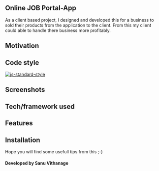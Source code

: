 ## Online JOB Portal-App
As a client based project, I designed and developed this for a business to sold their products from
the application to the client. From this my client could able to handle there business more
profitably.

## Motivation


## Code style
[![js-standard-style](https://img.shields.io/azure-devops/coverage/swellaby/opensource/25.svg)](https://google.com)
 
## Screenshots


## Tech/framework used


## Features


## Installation




Hope you will find some usefull tips from this ;-)

#### Developed by Sanu Vithanage
